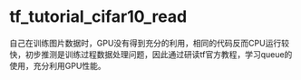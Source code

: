 # tf_tutorial_cifar10_read
自己在训练图片数据时，GPU没有得到充分的利用，相同的代码反而CPU运行较快，初步推测是训练过程数据处理问题，因此通过研读tf官方教程，学习queue的使用，充分利用GPU性能。
